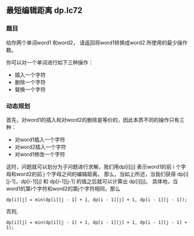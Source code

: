 ## 最短编辑距离 dp.lc72

### 题目
给你两个单词word1 和word2， 请返回将word1转换成word2 所使用的最少操作数。

你可以对一个单词进行如下三种操作：

* 插入一个字符
* 删除一个字符
* 替换一个字符

### 动态规划

首先，对word1的插入和对word2的删除是等价的，因此本质不同的操作只有三种：
* 对word1插入一个字符
* 对word2插入一个字符
* 对word1修改一个字符 

这时，问题就可以划分为子问题进行求解，我们用dp[i][j] 表示word1的前 i 个字母和word2的前 j 个字母之间的编辑距离。
那么，当如上所述，当我们获得 dp[i][j-1]，dp[i-1][j] 和 dp[i-1][j-1] 的值之后就可以计算出 dp[i][j]。
具体地，当word1的第i个字符和word2的第j个字符相同，那么 

    dp[i][j] = min(dp[i][j - 1] + 1, dp[i - 1][j] + 1, dp[i - 1][j - 1]);
否则,

    dp[i][j] = min(dp[i][j - 1] + 1, dp[i - 1][j] + 1, dp[i - 1][j - 1] + 1);



